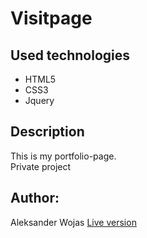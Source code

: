 # Visitpage

## Used technologies

- HTML5
- CSS3
- Jquery

## Description

This is my portfolio-page.
</br>
Private project

## Author:

Aleksander Wojas
[Live version](olekwojas.pl)
